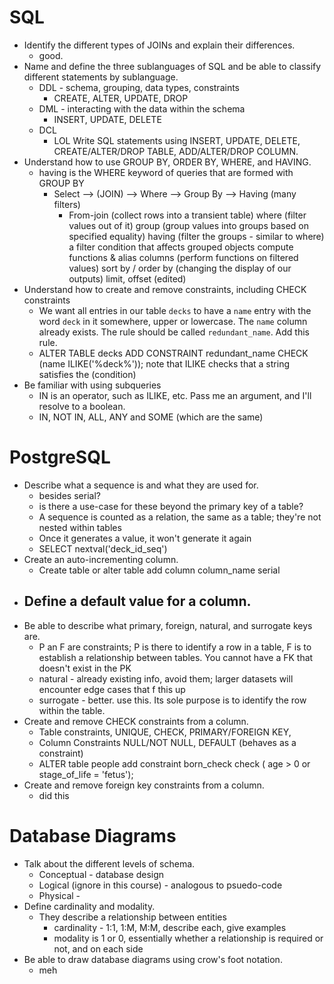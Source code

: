 # SQL
- Identify the different types of JOINs and explain their differences. 
  - good.
- Name and define the three sublanguages of SQL and be able to classify different statements by sublanguage.
  - DDL - schema, grouping, data types, constraints
    - CREATE, ALTER, UPDATE, DROP
  - DML - interacting with the data within the schema
    - INSERT, UPDATE, DELETE
  - DCL
    - LOL
Write SQL statements using INSERT, UPDATE, DELETE, CREATE/ALTER/DROP TABLE, ADD/ALTER/DROP COLUMN.
- Understand how to use GROUP BY, ORDER BY, WHERE, and HAVING.
  - having is the WHERE keyword of queries that are formed with GROUP BY
    - Select --> (JOIN) --> Where --> Group By --> Having (many filters)
      - From-join (collect rows into a transient table)
       where (filter values out of it)
       group (group values into groups based on specified equality)
       having (filter the groups - similar to where)
        a filter condition that affects grouped objects
       compute functions & alias columns (perform functions on filtered values)
       sort by / order by (changing the display of our outputs)
       limit, offset (edited)
- Understand how to create and remove constraints, including CHECK constraints
  - We want all entries in our table `decks` to have a `name` entry with the word 
  `deck` in it somewhere, upper or lowercase. The `name` column already exists.
  The rule should be called `redundant_name`. Add this rule.
  - ALTER TABLE decks
    ADD CONSTRAINT redundant_name
    CHECK (name ILIKE('%deck%')); note that ILIKE checks that a string satisfies the (condition)
- Be familiar with using subqueries
  - IN is an operator, such as ILIKE, etc. Pass me an argument, and I'll
    resolve to a boolean.
  - IN, NOT IN, ALL, ANY and SOME (which are the same)
# PostgreSQL
- Describe what a sequence is and what they are used for.
  - besides serial?
  - is there a use-case for these beyond the primary key of a table?
  - A sequence is counted as a relation, the same as a table; they're not nested within tables
  - Once it generates a value, it won't generate it again
  - SELECT nextval('deck_id_seq')
- Create an auto-incrementing column.
  - Create table or alter table add column column_name serial
- Define a default value for a column.
  - 
- Be able to describe what primary, foreign, natural, and surrogate keys are.
  - P an F are constraints; P is there to identify a row in a table, 
    F is to establish a relationship between tables. You cannot have a FK that doesn't
    exist in the PK
  - natural - already existing info, avoid them; larger datasets will encounter edge cases that f this up
  - surrogate - better. use this. Its sole purpose is to identify the row within the table.
- Create and remove CHECK constraints from a column.
  - Table constraints, UNIQUE, CHECK, PRIMARY/FOREIGN KEY,  
  - Column Constraints NULL/NOT NULL, DEFAULT (behaves as a constraint)
  - ALTER table people
    add constraint born_check
    check ( age > 0 or stage_of_life = 'fetus');
- Create and remove foreign key constraints from a column.
  - did this
# Database Diagrams
- Talk about the different levels of schema.
  - Conceptual - database design
  - Logical (ignore in this course) - analogous to psuedo-code
  - Physical - 
- Define cardinality and modality. 
  - They describe a relationship between entities
    - cardinality - 1:1, 1:M, M:M, describe each, give examples
    - modality is 1 or 0, essentially whether a relationship is required or not, and on each side
- Be able to draw database diagrams using crow's foot notation.
  - meh